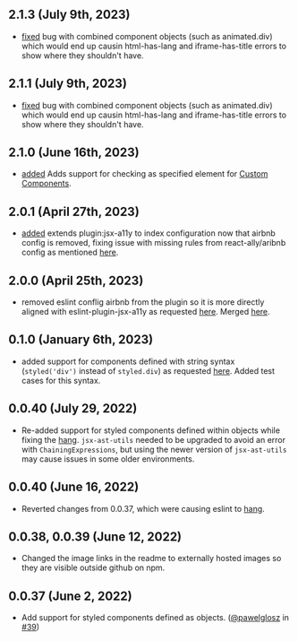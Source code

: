 ## 2.1.3 (July 9th, 2023)

- [fixed](https://github.com/brendanmorrell/eslint-plugin-styled-components-a11y/commit/b1e8fbd92a6c016f7744abea7413968255b149b2)
  bug with combined component objects (such as animated.div) which would end up causin html-has-lang and
  iframe-has-title errors to show where they shouldn't have.

## 2.1.1 (July 9th, 2023)

- [fixed](https://github.com/brendanmorrell/eslint-plugin-styled-components-a11y/commit/b1e8fbd92a6c016f7744abea7413968255b149b2)
  bug with combined component objects (such as animated.div) which would end up causin html-has-lang and
  iframe-has-title errors to show where they shouldn't have.

## 2.1.0 (June 16th, 2023)

- [added](https://github.com/brendanmorrell/eslint-plugin-styled-components-a11y/commit/9861ed1849117677cabea80a45cda5a392d6cc70)
  Adds support for checking as specified element for [Custom Components](https://github.com/brendanmorrell/eslint-plugin-styled-components-a11y/pull/53).

## 2.0.1 (April 27th, 2023)

- [added](https://github.com/brendanmorrell/eslint-plugin-styled-components-a11y/commit/769b31661d399141d0ab242485b7a33f3f513e1e) extends plugin:jsx-a11y to index configuration now that airbnb config is removed, fixing issue with missing
  rules from react-ally/aribnb config as mentioned [here](https://github.com/brendanmorrell/eslint-plugin-styled-components-a11y/issues/52).

## 2.0.0 (April 25th, 2023)

- removed eslint conflig airbnb from the plugin so it is more directly aligned with eslint-plugin-jsx-a11y as requested
  [here](https://github.com/brendanmorrell/eslint-plugin-styled-components-a11y/issues/18). Merged [here](https://github.com/brendanmorrell/eslint-plugin-styled-components-a11y/pull/51).

## 0.1.0 (January 6th, 2023)

- added support for components defined with string syntax (`styled('div')` instead of `styled.div`) as requested
[here](https://github.com/brendanmorrell/eslint-plugin-styled-components-a11y/issues/47). Added test cases for this syntax.
<!-- WE SEEM TO BE MISSING VERSION 1.0.0 and unintentionally published 0.1.0 after when it should have been 1.1.0 -->

## 0.0.40 (July 29, 2022)

- Re-added support for styled components defined within objects while fixing the
  [hang](https://github.com/brendanmorrell/eslint-plugin-styled-components-a11y/issues/40). `jsx-ast-utils` needed
  to be upgraded to avoid an error with `ChainingExpressions`, but using the newer version of `jsx-ast-utils`
  may cause issues in some older environments.

## 0.0.40 (June 16, 2022)

- Reverted changes from 0.0.37, which were causing eslint to [hang](https://github.com/brendanmorrell/eslint-plugin-styled-components-a11y/issues/40).

## 0.0.38, 0.0.39 (June 12, 2022)

- Changed the image links in the readme to externally hosted images so they are visible outside github on npm.

## 0.0.37 (June 2, 2022)

- Add support for styled components defined as objects. ([@pawelglosz](https://github.com/pawelglosz) in [#39](https://github.com/brendanmorrell/eslint-plugin-styled-components-a11y/pull/39))
